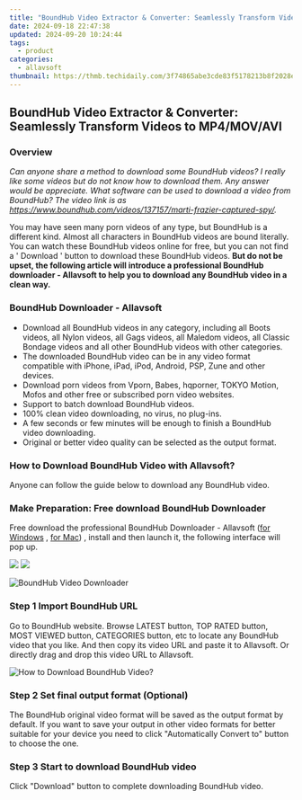 ```yaml
---
title: "BoundHub Video Extractor & Converter: Seamlessly Transform Videos to MP4/MOV/AVI"
date: 2024-09-18 22:47:38
updated: 2024-09-20 10:24:44
tags:
  - product
categories:
  - allavsoft
thumbnail: https://thmb.techidaily.com/3f74865abe3cde83f5178213b8f2028e6688a23ca37959ec467d0c79369ad79b.jpg
---
```


## BoundHub Video Extractor & Converter: Seamlessly Transform Videos to MP4/MOV/AVI

### Overview

_Can anyone share a method to download some BoundHub videos? I really like some videos but do not know how to download them. Any answer would be appreciate._ _What software can be used to download a video from BoundHub? The video link is as <https://www.boundhub.com/videos/137157/marti-frazier-captured-spy/>._

You may have seen many porn videos of any type, but BoundHub is a different kind. Almost all characters in BoundHub videos are bound literally. You can watch these BoundHub videos online for free, but you can not find a ' Download ' button to download these BoundHub videos. **But do not be upset, the following article will introduce a professional BoundHub downloader - Allavsoft to help you to download any BoundHub video in a clean way.**

### BoundHub Downloader - Allavsoft

* Download all BoundHub videos in any category, including all Boots videos, all Nylon videos, all Gags videos, all Maledom videos, all Classic Bondage videos and all other BoundHub videos with other categories.
* The downloaded BoundHub video can be in any video format compatible with iPhone, iPad, iPod, Android, PSP, Zune and other devices.
* Download porn videos from Vporn, Babes, hqporner, TOKYO Motion, Mofos and other free or subscribed porn video websites.
* Support to batch download BoundHub videos.
* 100% clean video downloading, no virus, no plug-ins.
* A few seconds or few minutes will be enough to finish a BoundHub video downloading.
* Original or better video quality can be selected as the output format.

### How to Download BoundHub Video with Allavsoft?

Anyone can follow the guide below to download any BoundHub video.

### Make Preparation: Free download BoundHub Downloader

Free download the professional BoundHub Downloader - Allavsoft ([for Windows](https://tools.techidaily.com/allavsoft/products/) , [for Mac](https://tools.techidaily.com/allavsoft/products/)) , install and then launch it, the following interface will pop up.

[![](https://www.allavsoft.com/how-to/../images/how-to/free-download-win.jpg)](https://tools.techidaily.com/allavsoft/products/) [![](https://www.allavsoft.com/how-to/../images/how-to/free-download-mac.jpg)](https://tools.techidaily.com/allavsoft/products/)

![BoundHub Video Downloader](https://www.allavsoft.com/how-to/../images/allavsoft/screen-shot-600.jpg)

### Step 1 Import BoundHub URL

Go to BoundHub website. Browse LATEST button, TOP RATED button, MOST VIEWED button, CATEGORIES button, etc to locate any BoundHub video that you like. And then copy its video URL and paste it to Allavsoft. Or directly drag and drop this video URL to Allavsoft.

![How to Download BoundHub Video?](https://www.allavsoft.com/how-to/../images/how-to/download-rtmp-video/download-rtmp-video.jpg)

### Step 2 Set final output format (Optional)

The BoundHub original video format will be saved as the output format by default. If you want to save your output in other video formats for better suitable for your device you need to click "Automatically Convert to" button to choose the one.

### Step 3 Start to download BoundHub video

Click "Download" button to complete downloading BoundHub video.

<ins class="adsbygoogle"
     style="display:block"
     data-ad-format="autorelaxed"
     data-ad-client="ca-pub-7571918770474297"
     data-ad-slot="1223367746"></ins>



<ins class="adsbygoogle"
     style="display:block"
     data-ad-client="ca-pub-7571918770474297"
     data-ad-slot="8358498916"
     data-ad-format="auto"
     data-full-width-responsive="true"></ins>
